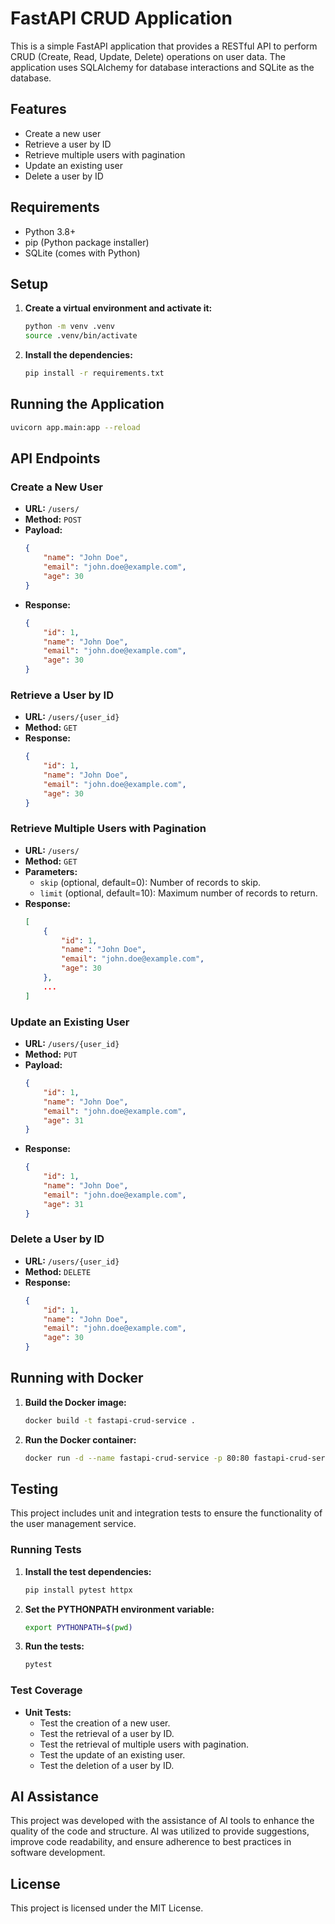 # FastAPI CRUD Application

This is a simple FastAPI application that provides a RESTful API to perform CRUD (Create, Read, Update, Delete) operations on user data. The application uses SQLAlchemy for database interactions and SQLite as the database.

## Features

- Create a new user
- Retrieve a user by ID
- Retrieve multiple users with pagination
- Update an existing user
- Delete a user by ID

## Requirements

- Python 3.8+
- pip (Python package installer)
- SQLite (comes with Python)

## Setup

1. **Create a virtual environment and activate it:**

    ```sh
    python -m venv .venv
    source .venv/bin/activate 
    ```

2. **Install the dependencies:**

    ```sh
    pip install -r requirements.txt
    ```

## Running the Application

```sh
uvicorn app.main:app --reload
```



## API Endpoints

### Create a New User

- **URL:** `/users/`
- **Method:** `POST`
- **Payload:**
    ```json
    {
        "name": "John Doe",
        "email": "john.doe@example.com",
        "age": 30
    }
    ```
- **Response:**
    ```json
    {
        "id": 1,
        "name": "John Doe",
        "email": "john.doe@example.com",
        "age": 30
    }
    ```

### Retrieve a User by ID

- **URL:** `/users/{user_id}`
- **Method:** `GET`
- **Response:**
    ```json
    {
        "id": 1,
        "name": "John Doe",
        "email": "john.doe@example.com",
        "age": 30
    }
    ```

### Retrieve Multiple Users with Pagination

- **URL:** `/users/`
- **Method:** `GET`
- **Parameters:**
    - `skip` (optional, default=0): Number of records to skip.
    - `limit` (optional, default=10): Maximum number of records to return.
- **Response:**
    ```json
    [
        {
            "id": 1,
            "name": "John Doe",
            "email": "john.doe@example.com",
            "age": 30
        },
        ...
    ]
    ```

### Update an Existing User

- **URL:** `/users/{user_id}`
- **Method:** `PUT`
- **Payload:**
    ```json
    {
        "id": 1,
        "name": "John Doe",
        "email": "john.doe@example.com",
        "age": 31
    }
    ```
- **Response:**
    ```json
    {
        "id": 1,
        "name": "John Doe",
        "email": "john.doe@example.com",
        "age": 31
    }
    ```

### Delete a User by ID

- **URL:** `/users/{user_id}`
- **Method:** `DELETE`
- **Response:**
    ```json
    {
        "id": 1,
        "name": "John Doe",
        "email": "john.doe@example.com",
        "age": 30
    }
    ```

## Running with Docker

1. **Build the Docker image:**

    ```sh
    docker build -t fastapi-crud-service .
    ```

2. **Run the Docker container:**

    ```sh
    docker run -d --name fastapi-crud-service -p 80:80 fastapi-crud-service
    ```

## Testing

This project includes unit and integration tests to ensure the functionality of the user management service.

### Running Tests

1. **Install the test dependencies:**

    ```sh
    pip install pytest httpx
    ```

2. **Set the PYTHONPATH environment variable:**

    ```sh
    export PYTHONPATH=$(pwd)
    ```

3. **Run the tests:**

    ```sh
    pytest
    ```

### Test Coverage

- **Unit Tests:**
  - Test the creation of a new user.
  - Test the retrieval of a user by ID.
  - Test the retrieval of multiple users with pagination.
  - Test the update of an existing user.
  - Test the deletion of a user by ID.

## AI Assistance
This project was developed with the assistance of AI tools to enhance the quality of the code and structure. AI was utilized to provide suggestions, improve code readability, and ensure adherence to best practices in software development.

## License

This project is licensed under the MIT License.